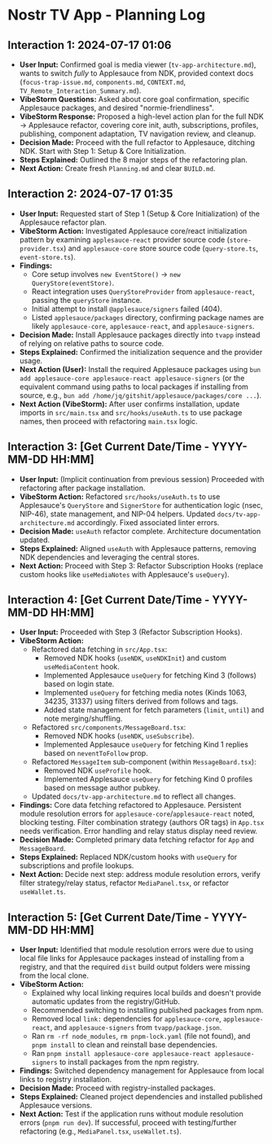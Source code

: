 # Nostr TV App - Planning Log

## Interaction 1: 2024-07-17 01:06

*   **User Input:** Confirmed goal is media viewer (`tv-app-architecture.md`), wants to switch *fully* to Applesauce from NDK, provided context docs (`focus-trap-issue.md`, `components.md`, `CONTEXT.md`, `TV_Remote_Interaction_Summary.md`).
*   **VibeStorm Questions:** Asked about core goal confirmation, specific Applesauce packages, and desired "normie-friendliness".
*   **VibeStorm Response:** Proposed a high-level action plan for the full NDK -> Applesauce refactor, covering core init, auth, subscriptions, profiles, publishing, component adaptation, TV navigation review, and cleanup.
*   **Decision Made:** Proceed with the full refactor to Applesauce, ditching NDK. Start with Step 1: Setup & Core Initialization.
*   **Steps Explained:** Outlined the 8 major steps of the refactoring plan.
*   **Next Action:** Create fresh `Planning.md` and clear `BUILD.md`.

## Interaction 2: 2024-07-17 01:35

*   **User Input:** Requested start of Step 1 (Setup & Core Initialization) of the Applesauce refactor plan.
*   **VibeStorm Action:** Investigated Applesauce core/react initialization pattern by examining `applesauce-react` provider source code (`store-provider.tsx`) and `applesauce-core` store source code (`query-store.ts`, `event-store.ts`).
*   **Findings:**
    *   Core setup involves `new EventStore()` -> `new QueryStore(eventStore)`.
    *   React integration uses `QueryStoreProvider` from `applesauce-react`, passing the `queryStore` instance.
    *   Initial attempt to install `@applesauce/signers` failed (404).
    *   Listed `applesauce/packages` directory, confirming package names are likely `applesauce-core`, `applesauce-react`, and `applesauce-signers`.
*   **Decision Made:** Install Applesauce packages directly into `tvapp` instead of relying on relative paths to source code.
*   **Steps Explained:** Confirmed the initialization sequence and the provider usage.
*   **Next Action (User):** Install the required Applesauce packages using `bun add applesauce-core applesauce-react applesauce-signers` (or the equivalent command using paths to local packages if installing from source, e.g., `bun add /home/jq/gitshit/applesauce/packages/core ...`).
*   **Next Action (VibeStorm):** After user confirms installation, update imports in `src/main.tsx` and `src/hooks/useAuth.ts` to use package names, then proceed with refactoring `main.tsx` logic.

## Interaction 3: [Get Current Date/Time - YYYY-MM-DD HH:MM]

*   **User Input:** (Implicit continuation from previous session) Proceeded with refactoring after package installation.
*   **VibeStorm Action:** Refactored `src/hooks/useAuth.ts` to use Applesauce's `QueryStore` and `SignerStore` for authentication logic (nsec, NIP-46), state management, and NIP-04 helpers. Updated `docs/tv-app-architecture.md` accordingly. Fixed associated linter errors.
*   **Decision Made:** `useAuth` refactor complete. Architecture documentation updated.
*   **Steps Explained:** Aligned `useAuth` with Applesauce patterns, removing NDK dependencies and leveraging the central stores.
*   **Next Action:** Proceed with Step 3: Refactor Subscription Hooks (replace custom hooks like `useMediaNotes` with Applesauce\'s `useQuery`).

## Interaction 4: [Get Current Date/Time - YYYY-MM-DD HH:MM]

*   **User Input:** Proceeded with Step 3 (Refactor Subscription Hooks).
*   **VibeStorm Action:** 
    *   Refactored data fetching in `src/App.tsx`:
        *   Removed NDK hooks (`useNDK`, `useNDKInit`) and custom `useMediaContent` hook.
        *   Implemented Applesauce `useQuery` for fetching Kind 3 (follows) based on login state.
        *   Implemented `useQuery` for fetching media notes (Kinds 1063, 34235, 31337) using filters derived from follows and tags.
        *   Added state management for fetch parameters (`limit`, `until`) and note merging/shuffling.
    *   Refactored `src/components/MessageBoard.tsx`:
        *   Removed NDK hooks (`useNDK`, `useSubscribe`).
        *   Implemented Applesauce `useQuery` for fetching Kind 1 replies based on `neventToFollow` prop.
    *   Refactored `MessageItem` sub-component (within `MessageBoard.tsx`):
        *   Removed NDK `useProfile` hook.
        *   Implemented Applesauce `useQuery` for fetching Kind 0 profiles based on message author pubkey.
    *   Updated `docs/tv-app-architecture.md` to reflect all changes.
*   **Findings:** Core data fetching refactored to Applesauce. Persistent module resolution errors for `applesauce-core`/`applesauce-react` noted, blocking testing. Filter combination strategy (authors OR tags) in `App.tsx` needs verification. Error handling and relay status display need review.
*   **Decision Made:** Completed primary data fetching refactor for `App` and `MessageBoard`.
*   **Steps Explained:** Replaced NDK/custom hooks with `useQuery` for subscriptions and profile lookups.
*   **Next Action:** Decide next step: address module resolution errors, verify filter strategy/relay status, refactor `MediaPanel.tsx`, or refactor `useWallet.ts`.

## Interaction 5: [Get Current Date/Time - YYYY-MM-DD HH:MM]

*   **User Input:** Identified that module resolution errors were due to using local file links for Applesauce packages instead of installing from a registry, and that the required `dist` build output folders were missing from the local clone.
*   **VibeStorm Action:** 
    *   Explained why local linking requires local builds and doesn\'t provide automatic updates from the registry/GitHub.
    *   Recommended switching to installing published packages from npm.
    *   Removed local `link:` dependencies for `applesauce-core`, `applesauce-react`, and `applesauce-signers` from `tvapp/package.json`.
    *   Ran `rm -rf node_modules`, `rm pnpm-lock.yaml` (file not found), and `pnpm install` to clean and reinstall base dependencies.
    *   Ran `pnpm install applesauce-core applesauce-react applesauce-signers` to install packages from the npm registry.
*   **Findings:** Switched dependency management for Applesauce from local links to registry installation.
*   **Decision Made:** Proceed with registry-installed packages.
*   **Steps Explained:** Cleaned project dependencies and installed published Applesauce versions.
*   **Next Action:** Test if the application runs without module resolution errors (`pnpm run dev`). If successful, proceed with testing/further refactoring (e.g., `MediaPanel.tsx`, `useWallet.ts`). 